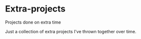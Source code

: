 # Extra-projects
Projects done on extra time

Just a collection of extra projects I've thrown together over time.
